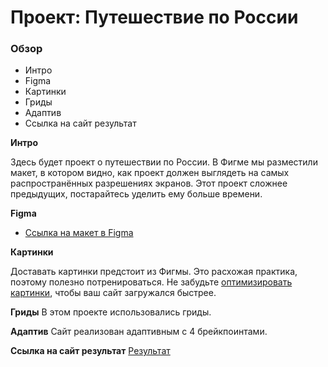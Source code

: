 # Проект: Путешествие по России

### Обзор
* Интро
* Figma
* Картинки
* Гриды
* Адаптив
* Ссылка на сайт результат

**Интро**

Здесь будет проект о путешествии по России.
В Фигме мы разместили макет, в котором видно, как проект должен выглядеть на самых распространённых разрешениях экранов.
Этот проект сложнее предыдущих, постарайтесь уделить ему больше времени.

**Figma**

* [Ссылка на макет в Figma](https://www.figma.com/file/5S2WSbEFL6awjVWJ0NWL8Q/Sprint-3_-Russia-_-desktop-mobile?node-id=28503%3A0)

**Картинки**

Доставать картинки предстоит из Фигмы. Это расхожая практика, поэтому полезно потренироваться.
Не забудьте [оптимизировать картинки](https://tinypng.com/), чтобы ваш сайт загружался быстрее.

**Гриды**
В этом проекте использовались гриды.

**Адаптив**
Сайт реализован адаптивным с 4 брейкпоинтами.

**Ссылка на сайт результат**
 [Результат](https://pawelbobroff.github.io/russian-travel/)
